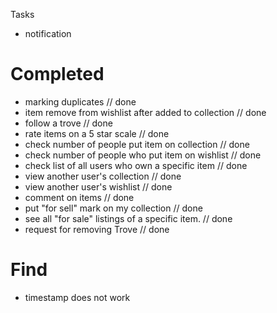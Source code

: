 Tasks
- notification

# Completed
- marking duplicates // done
- item remove from wishlist after added to collection // done
- follow a trove // done
- rate items on a 5 star scale // done
- check number of people put item on collection // done
- check number of people who put item on wishlist // done
- check list of all users who own a specific item // done
- view another user's collection // done
- view another user's wishlist // done
- comment on items // done
- put "for sell" mark on my collection // done
- see all "for sale" listings of a specific item. // done
- request for removing Trove // done

# Find
- timestamp does not work
